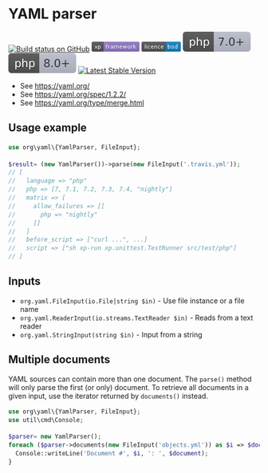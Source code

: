 YAML parser
===========

[![Build status on GitHub](https://github.com/xp-forge/yaml/workflows/Tests/badge.svg)](https://github.com/xp-forge/yaml/actions)
[![XP Framework Module](https://raw.githubusercontent.com/xp-framework/web/master/static/xp-framework-badge.png)](https://github.com/xp-framework/core)
[![BSD Licence](https://raw.githubusercontent.com/xp-framework/web/master/static/licence-bsd.png)](https://github.com/xp-framework/core/blob/master/LICENCE.md)
[![Requires PHP 7.0+](https://raw.githubusercontent.com/xp-framework/web/master/static/php-7_0plus.svg)](http://php.net/)
[![Supports PHP 8.0+](https://raw.githubusercontent.com/xp-framework/web/master/static/php-8_0plus.svg)](http://php.net/)
[![Latest Stable Version](https://poser.pugx.org/xp-forge/yaml/version.png)](https://packagist.org/packages/xp-forge/yaml)

* See https://yaml.org/
* See https://yaml.org/spec/1.2.2/
* See https://yaml.org/type/merge.html

Usage example
-------------

```php
use org\yaml\{YamlParser, FileInput};

$result= (new YamlParser())->parse(new FileInput('.travis.yml'));
// [
//   language => "php"
//   php => [7, 7.1, 7.2, 7.3, 7.4, "nightly"]
//   matrix => [
//     allow_failures => [[
//       php => "nightly"
//     ]]
//   ]
//   before_script => ["curl ...", ...]
//   script => ["sh xp-run xp.unittest.TestRunner src/test/php"]
// ]
```

Inputs
------

* `org.yaml.FileInput(io.File|string $in)` - Use file instance or a file name
* `org.yaml.ReaderInput(io.streams.TextReader $in)` - Reads from a text reader
* `org.yaml.StringInput(string $in)` - Input from a string

Multiple documents
------------------

YAML sources can contain more than one document. The `parse()` method will only parse the first (or only) document. To retrieve all documents in a given input, use the iterator returned by `documents()` instead.

```php
use org\yaml\{YamlParser, FileInput};
use util\cmd\Console;

$parser= new YamlParser();
foreach ($parser->documents(new FileInput('objects.yml')) as $i => $document) {
  Console::writeLine('Document #', $i, ': ', $document);
}
```